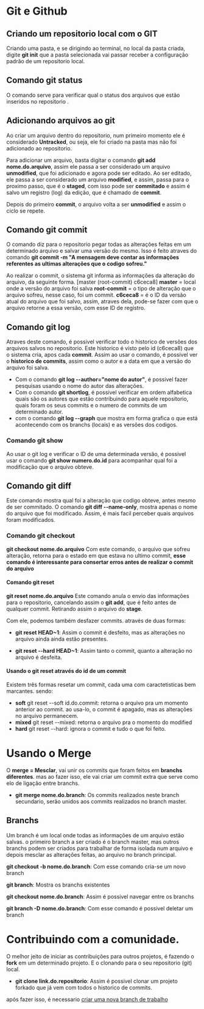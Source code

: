 # Git e Github

## Criando um repositorio local com o GIT
Criando uma pasta, e se dirigindo ao terminal, no local da pasta criada, digite **git init** que a pasta selecionada vai passar receber a configuração padrão de um repositorio local.

## Comando git status

O comando serve para verificar qual o status dos arquivos que estão inseridos no repositorio .

## Adicionando arquivos ao git

Ao criar um arquivo dentro do repositorio, num primeiro momento ele é considerado **Untracked**, ou seja, ele foi criado na pasta mas não foi adicionado ao repositorio.

Para adicionar um arquivo, basta digitar o comando **git add nome.do.arquivo**, assim ele passa a ser considerado um arquivo **unmodified**, que foi adicionado e agora pode ser editado. 
Ao ser editado, ele passa a ser considerado um arquivo **modified**, e assim, passa para o proximo passo, que é o **staged**, com isso pode ser **commitado** e assim é salvo um registro (log) da edição, que é chamado de **commit**.

Depois do primeiro **commit**, o arquivo volta a ser **unmodified** e assim o ciclo se repete.

## Comando git commit

O comando diz para o repositorio pegar todas as alterações feitas em um determinado arquivo e salvar uma versão do mesmo. 
Isso é feito atraves do comando **git commit -m "A mensagem deve contar as informações referentes as ultimas alterações que o codigo sofreu."**

Ao realizar o commit, o sistema git informa as informações da alteração do arquivo, da seguinte forma.
[master (root-commit) c6ceca8] 
**master** = local onde a versão do arquivo foi salva
**root-commit** = o tipo de alteração que o arquivo sofreu, nesse caso, foi um commit.
**c6ceca8** = é o ID da versão atual do arquivo que foi salvo, assim, atraves dela, pode-se fazer com que o arquivo retorne a essa versão, com esse ID de registro.

## Comando git log

Atraves deste comando, é possivel verificar todo o historico de versões dos arquivos salvos no repositorio. Este historico é visto pelo id (c6ceca8) que o sistema cria, apos cada **commit**. 
Assim ao usar o comando, é possivel ver o **historico de commits**, assim como o autor e a data em que a versão do arquivo foi salva.

* Com o comando **git log --author="nome do autor"**, é possivel fazer pesquisas usando o nome do autor das alterações. 
* Com o comando **git shortlog**, é possivel verificar em ordem alfabetica quais são os autores que estão contribuindo para aquele repositorio, quais foram os seus commits e o numero de commits de um determinado autor.
* com o comando **git log --graph** que mostra em forma grafica o que está acontecendo com os branchs (locais) e as versões dos codigos.

### Comando git show

Ao usar o git log e verificar o ID de uma determinada versão, é possivel usar o comando **git show numero.do.id** para acompanhar qual foi a modificação que o arquivo obteve.

## Comando git diff

Este comando mostra qual foi a alteração que codigo obteve, antes mesmo de ser commitado.
O comando **git diff --name-only**, mostra apenas o nome do arquivo que foi modificado. Assim, é mais facil perceber quais arquivos foram modificados.

### Comando git checkout

**git checkout nome.do.arquivo** Com este comando, o arquivo que sofreu alteração, retorna para o estado em que estava no ultimo commit, **esse comando é interessante para consertar erros antes de realizar o commit do arquivo**

#### Comando git reset

**git reset nome.do.arquivo** Este comando anula o envio das informações para o repositorio, cancelando assim o **git add**, que é feito antes de qualquer commit. Retirando assim o arquivo do **stage**.

Com ele, podemos também desfazer commits. através de duas formas: 
* **git reset HEAD~1**: Assim o commit é desfeito, mas as alterações no arquivo ainda ainda estão presentes. 

* **git reset --hard HEAD~1**: Assim tanto o commit, quanto a alteração no arquivo é desfeita.

#### Usando o git reset através do id de um commit

Existem três formas resetar um commit, cada uma com caractetisticas bem marcantes. sendo: 
* **soft** git reset --soft id.do.commit: retorna o arquivo pra um momento anterior ao commit. ao usa-lo, o commit é apagado, mas as alterações no arquivo permanecem.
* **mixed** git reset --mixed: retorna o arquivo pra o momento do modified
* **hard** git reset --hard: ignora o commit e tudo o que foi feito.


# Usando o Merge

O **merge = Mesclar**, vai unir os commits que foram feitos em **branchs diferentes**. mas ao fazer isso, ele vai criar um commit extra que serve como elo de ligação entre branchs.
* **git merge nome.do.branch**: Os commits realizados neste branch secundario, serão unidos aos commits realizados no branch master.

## Branchs

Um branch é um local onde todas as informações de um arquivo estão salvas. o primeiro branch a ser criado é o branch master, mas outros branchs podem ser criados para trabalhar de forma isolada num arquivo e depois mesclar as alterações feitas, ao arquivo no branch principal.

<strong id='#criaBranch'>**git checkout -b nome.do.branch**</strong>: Com esse comando cria-se um novo branch

**git branch**: Mostra os branchs existentes

**git checkout nome.do.branch**: Assim é possivel navegar  entre os branchs

**git branch -D nome.do.branch**: Com esse comando é possivel deletar um branch

# Contribuindo com a comunidade.

O melhor jeito de iniciar as contribuições para outros projetos, é fazendo o **fork** em um determinado projeto.
E o clonando para o seu repositorio (git) local.

* **git clone link.do.repositorio**: Assim é possivel clonar um projeto forkado que já vem com todos o historico de commits.

após fazer isso, é necessario <a href="#criaBranch">criar uma nova branch de trabalho</a>